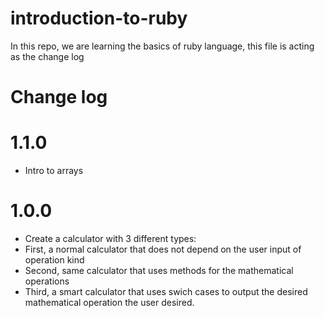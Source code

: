 # introduction-to-ruby

In this repo, we are learning the basics of ruby language, this file is acting as the change log

# Change log

# 1.1.0

- Intro to arrays

# 1.0.0

- Create a calculator with 3 different types:
- First, a normal calculator that does not depend on the user input of operation kind
- Second, same calculator that uses methods for the mathematical operations
- Third, a smart calculator that uses swich cases to output the desired mathematical operation the user desired.
